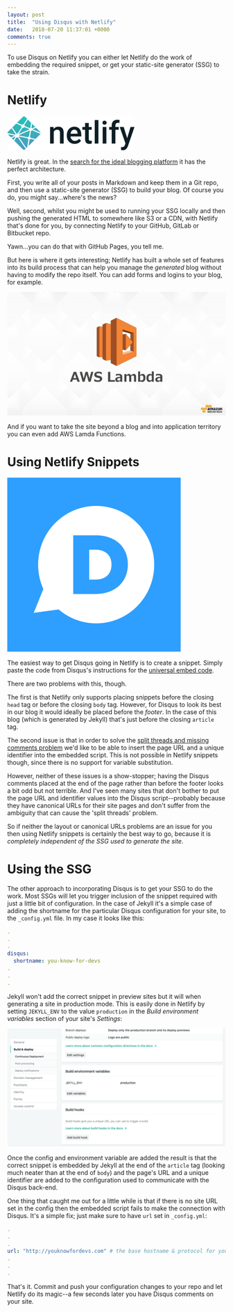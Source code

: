 ```yaml
---
layout: post
title:  "Using Disqus with Netlify"
date:   2018-07-20 11:37:01 +0000
comments: true
---
```


To use Disqus on Netlify you can either let Netlify do the work of embedding the required snippet, or get your static-site generator (SSG) to take the strain.

<!--snip--->

# Netlify

![Netlify Logo](/images/uploads/netlify.svg)

Netlify is great. In the [search for the ideal blogging platform](/2012/02/24/choosing-a-blogging-platform/) it has the perfect architecture.

First, you write all of your posts in Markdown and keep them in a Git repo, and then use a static-site generator (SSG) to build your blog. Of course you do, you might say...where's the news?

Well, second, whilst you might be used to running your SSG locally and then pushing the generated HTML to somewhere like S3 or a CDN, with Netlify that's done for you, by connecting Netlify to your GitHub, GitLab or Bitbucket repo.

Yawn...you can do that with GitHub Pages, you tell me.

But here is where it gets interesting; Netlify has built a whole set of features into its build process that can help you manage the *generated* blog without having to modify the repo itself. You can add forms and logins to your blog, for example.

![AWS Lambda Logo](/images/uploads/aws-lambda.jpeg)

And if you want to take the site beyond a blog and into application territory you can even add AWS Lamda Functions.

# Using Netlify Snippets

![Disqus Logo](/images/uploads/disqus.svg)

The easiest way to get Disqus going in Netlify is to create a snippet. Simply paste the code from Disqus's instructions for the [universal embed code](https://help.disqus.com/installation/universal-embed-code).

There are two problems with this, though.

The first is that Netlify only supports placing snippets before the closing `head` tag or before the closing `body` tag. However, for Disqus to look its best in our blog it would ideally be placed before the *footer*. In the case of this blog (which is generated by Jekyll) that's just before the closing `article` tag.

The second issue is that in order to solve the [split threads and missing comments problem](https://help.disqus.com/troubleshooting/use-configuration-variables-to-avoid-split-threads-and-missing-comments) we'd like to be able to insert the page URL and a unique identifier into the embedded script. This is not possible in Netlify snippets though, since there is no support for variable substitution.

However, neither of these issues is a show-stopper; having the Disqus comments placed at the end of the page rather than before the footer looks a bit odd but not terrible. And I've seen many sites that don't bother to put the page URL and identifier values into the Disqus script--probably because they have canonical URLs for their site pages and don't suffer from the ambiguity that can cause the 'split threads' problem.

So if neither the layout or canonical URLs problems are an issue for you then using Netlify snippets is certainly the best way to go, because it is *completely independent of the SSG used to generate the site*.

# Using the SSG 

The other approach to incorporating Disqus is to get your SSG to do the work. Most SSGs will let you trigger inclusion of the snippet required with just a little bit of configuration. In the case of Jekyll it's a simple case of adding the shortname for the particular Disqus configuration for your site, to the `_config.yml` file. In my case it looks like this:

```yaml
.
.
.
disqus:
  shortname: you-know-for-devs
.
.
.
```

Jekyll won't add the correct snippet in preview sites but it will when generating a site in production mode. This is easily done in Netlify by setting `JEKYLL_ENV` to the value `production` in the *Build environment variables* section of your site's *Settings*:

![Set JEKYL_ENV in Netlify](/images/uploads/set-jekyll_env-netlify.png)

Once the config and environment variable are added the result is that the correct snippet is embedded by Jekyll at the end of the `article` tag (looking much neater than at the end of `body`) and the page's URL and a unique identifier are added to the configuration used to communicate with the Disqus back-end.

One thing that caught me out for a little while is that if there is no site URL set in the config then the embedded script fails to make the connection with Disqus. It's a simple fix; just make sure to have `url` set in `_config.yml`:

```yaml
.
.
.
url: "http://youknowfordevs.com" # the base hostname & protocol for your site, e.g. http://example.com
.
.
.
```

That's it. Commit and push your configuration changes to your repo and let Netlify do its magic--a few seconds later you have Disqus comments on your site.